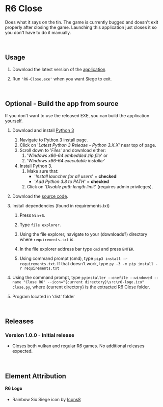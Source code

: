 # R6 Close

Does what it says on the tin. The game is currently bugged and doesn't exit properly after closing the game. Launching this application just closes it so you don't have to do it manually.

&nbsp;

## Usage

 1) Download the latest version of the [application](https://github.com/Primus27/R6-Close/releases/latest).
 
 2) Run `'R6-Close.exe'` when you want Siege to exit.
 
&nbsp;
 
## Optional - Build the app from source

If you don't want to use the released EXE, you can build the application yourself.

 1) Download and install [Python 3](https://www.python.org/)
    1) Navigate to [Python 3](https://www.python.org/downloads/windows/) install page.
    2) Click on '_Latest Python 3 Release - Python 3.X.X_' near top of page.
    3) Scroll down to '_Files_' and download either:
        1) '_Windows x86-64 embedded zip file_' or
        2) '_Windows x86-64 executable installer_'
    4) Install Python 3.
        1) Make sure that:
            - '_Install launcher for all users_' = **checked**
            - '_Add Python 3.8 to PATH_' = **checked**
        2) Click on '_Disable path length limit_' (requires admin privileges).
 
 2) Download the [source code](https://github.com/Primus27/R6-Close/archive/main.zip).
 
 3) Install dependencies (found in requirements.txt)
    1) Press `Win`+`S`.
    
    2) Type `file explorer`.
    
    3) Using the file explorer, navigate to your (downloads?) directory where `requirements.txt` is.
    
    4) In the file explorer address bar type `cmd` and press `ENTER`.
    
    5) Using command prompt (cmd), type `pip3 install -r requirements.txt`. If that doesn't work, type `py -3 -m pip install -r requirements.txt`
 
 4) Using the command prompt, type `pyinstaller --onefile --windowed --name "Close R6" --icon="{current directory}\src\r6-logo.ico" close.py`, where {current directory} is the extracted R6 Close folder.
 
 5) Program located in 'dist' folder

&nbsp;

## Releases

### Version 1.0.0 - Initial release
 - Closes both vulkan and regular R6 games. No additional releases expected.

&nbsp;
    
## Element Attribution

#### R6 Logo
  - Rainbow Six Siege icon by [Icons8](https://icons8.com)